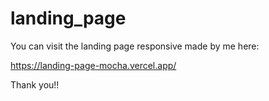 # landing_page

You can visit the landing page responsive made by me here:

https://landing-page-mocha.vercel.app/

Thank you!!
